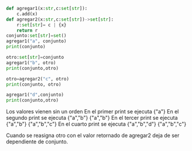 ``` python
def agregar1(x:str,c:set[str]):
    c.add(x)
def agregar2(x:str,c:set[str])->set[str]:
    r:set[str]= c | {x}
    return r
conjunto:set[str]=set()
agregar1("a", conjunto)
print(conjunto)

otro:set[str]=conjunto
agregar1("b", otro)
print(conjunto,otro)

otro=agregar2("c", otro)
print(conjunto, otro)

agregar1("d",conjunto)
print(conjunto,otro)
```
Los valores vienen sin un orden
En el primer print se ejecuta {"a"}
En el segundo print se ejecuta {"a","b"} {"a","b"}
En el tercer print se ejecuta {"a","b"} {"a","b","c"}
En el cuarto print se ejecuta {"a","b","d"} {"a","b","c"}

Cuando se reasigna otro con el valor retornado de agregar2 deja de ser dependiente de conjunto.
